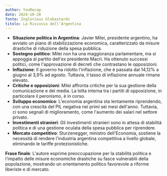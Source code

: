 ```yaml
---
author: YouRecap
date: 2024-10-28
fonte: Inglorious Globastards
titolo: La Riscossa dell'Argentina
---
```


- **Situazione politica in Argentina**: Javier Milei, presidente argentino, ha avviato un piano di stabilizzazione economica, caratterizzato da misure drastiche di riduzione della spesa pubblica.
- **Sostegno politico**: Milei non ha una maggioranza parlamentare, ma si appoggia al partito dell'ex presidente Macri. Ha ottenuto successi politici, come l'approvazione di decreti che contrastano le opposizioni.
- **Inflazione**: Il governo ha ridotto l'inflazione, che è passata dal 14,12% a giugno al 3,9% ad agosto. Tuttavia, il tasso di inflazione annuale rimane elevato.
- **Critiche e opposizioni**: Milei affronta critiche per la sua gestione della comunicazione e dei media. La lotta interna tra i partiti di opposizione, in particolare il peronismo, è in corso.
- **Sviluppo economico**: L'economia argentina sta lentamente riprendendo, con una crescita del PIL negativa nei primi sei mesi dell'anno. Tuttavia, ci sono segnali di miglioramento, come l'aumento dei salari nel settore privato.
- **Investimenti stranieri**: Gli investimenti stranieri sono in attesa di stabilità politica e di una gestione oculata della spesa pubblica per riprendere.
- **Mercato competitivo**: Sturzenegger, ministro dell'Economia, sostiene la necessità di rendere l'industria argentina competitiva a livello globale, eliminando le tariffe protezionistiche.

**Frase finale**: L'autore esprime preoccupazione per la stabilità politica e l'impatto delle misure economiche drastiche su fasce vulnerabili della popolazione, mostrando un orientamento politico favorevole a riforme liberiste e di mercato.
